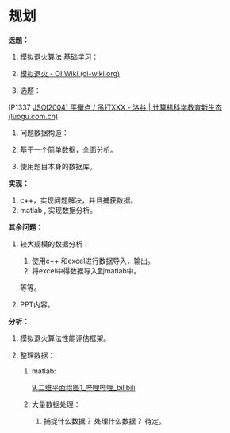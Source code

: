 # 规划
**选题：**

1. 模拟退火算法
    基础学习：

  1. [模拟退火 - OI Wiki (oi-wiki.org)](https://oi-wiki.org/misc/simulated-annealing/)

1. 选题：

  [P1337 [JSOI2004\] 平衡点 / 吊打XXX - 洛谷 | 计算机科学教育新生态 (luogu.com.cn)](https://www.luogu.com.cn/problem/P1337)

1. 问题数据构造：

  1. 基于一个简单数据，全面分析。
  1. 使用题目本身的数据库。

**实现：**

1. c++，实现问题解决，并且捕获数据。
2. matlab , 实现数据分析。

**其余问题：**

1. 较大规模的数据分析：

   1. 使用c++ 和excel进行数据导入，输出。
   2. 将excel中得数据导入到matlab中。

   等等。

2. PPT内容。

**分析：**

1. 模拟退火算法性能评估框架。

2. 整理数据：

   1. matlab:

      [9.二维平面绘图1_哔哩哔哩_bilibili](https://www.bilibili.com/video/BV13D4y1Q7RS?p=9&vd_source=cea66c87ede41353ffff54602643d294)

   2. 大量数据处理：

      1. 捕捉什么数据？ 处理什么数据？ 待定。